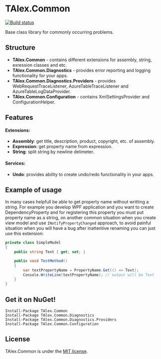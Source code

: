 # TAlex.Common
[![Build status](https://ci.appveyor.com/api/projects/status/43mm1ekpdtynfiks?svg=true)](https://ci.appveyor.com/project/T-Alex/common)

Base class library for commonly occurring problems.

## Structure
* **TAlex.Common** - contains different extensions for assembly, string, exression classes and etc.
* **TAlex.Common.Diagnostics** - provides error reporting and logging functionality for your apps.
* **TAlex.Common.Diagnostics.Providers** - provides WebRequestTraceListener, AzureTableTraceListener and AzureTableLogDataProvider.
* **TAlex.Common.Configuration** - contains XmlSettingsProvider and ConfigurationHelper.

## Features
#### Extensions:
* **Assembly**: get title, description, product, copyright, etc. of assembly.
* **Expression**: get property name from expression.
* **String**: split string by newline delimeter.

#### Services:
* **Undo**: provides ability to create undo/redo functionality in your apps.

## Example of usage
In many cases helpfull be able to get property name without writting a string. For example you develop WPF application and you want to create DependencyProperty and for registering this property you must put property name as a string, on another common situation when you create view model and use ```INotifyPropertyChanged``` approach, to avoid painful situation when you will have a bug after inattentive renaming you can just use this extension:

```C#
private class SimpleModel
{
    public string Text { get; set; }

    public void TestMethod()
    {
        var textPropertyName = PropertyName.Get(() => Text);
        Console.WriteLine(textPropertyName); // output will be Text
    }
}
```

## Get it on NuGet!

    Install-Package TAlex.Common
    Install-Package TAlex.Common.Diagnostics
    Install-Package TAlex.Common.Diagnostics.Providers
    Install-Package TAlex.Common.Configuration

## License
TAlex.Common is under the [MIT license](LICENSE.md).

